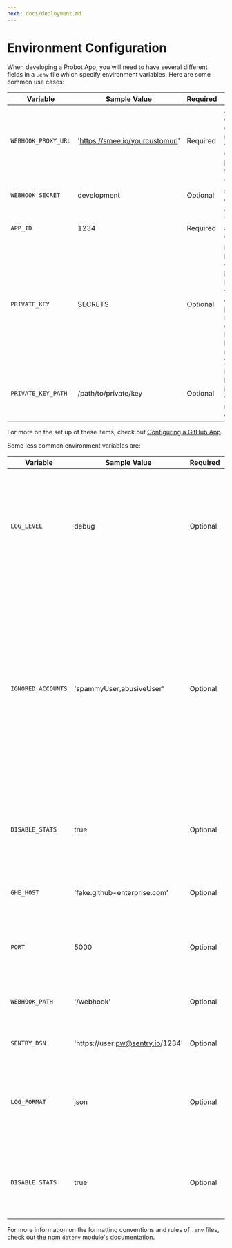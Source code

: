 ```yaml
---
next: docs/deployment.md
---
```


# Environment Configuration

When developing a Probot App, you will need to have several different fields in a `.env` file which specify environment variables. Here are some common use cases:

Variable | Sample Value | Required | Description
---|---|---|---
`WEBHOOK_PROXY_URL` | 'https://smee.io/yourcustomurl'| Required | Allows your local development environment to receive GitHub webhook events. Go to https://smee.io/new to get started.
`WEBHOOK_SECRET` | development | Optional | The webhook secret used when creating a GitHub App
`APP_ID` | 1234 | Required | The App ID assigned to your GitHub App
`PRIVATE_KEY` | SECRETS | Optional | Private key; however, this variable is optional, if it is not present Probot will look in your project's directory for the private key, specifically a file ending in `.pem`. Having a private key somewhere _is_ necessary to run your Probot App.
`PRIVATE_KEY_PATH` | /path/to/private/key | Optional | Path to your private key, a `.pem` file. This is only necessary if your private key is not in your project directory.

For more on the set up of these items, check out [Configuring a GitHub App](https://probot.github.io/docs/development/#configuring-a-github-app).

Some less common environment variables are:

Variable | Sample Value | Required | Description
---|---|---|---
`LOG_LEVEL` | debug | Optional | The default log level is `info`, but you can also change it to `trace`, `debug`, or `warn`. This affects the verbosity of the logging Probot provides when running your app.
`IGNORED_ACCOUNTS` | 'spammyUser,abusiveUser' | Optional | Specific to the probot/stats endpoint which fuels the data about each Probot App for our website. By marking an account as ignored, that account will not be included in data collected on the website. The primary use case for this is spammy or abusive users that the GitHub API sends us but who 404.
`DISABLE_STATS` | true | Optional | Allows for Probot Apps to opt out of inclusion in the /stats endpoint which gathers data about each app.
`GHE_HOST` | 'fake.github-enterprise.com' | Optional | Allows for a Probot App to be run on a GitHub Enterprise instance.
`PORT` | 5000 | Optional | The port on which Probot will start a local server on. By default, this is 3000.
`WEBHOOK_PATH` | '/webhook' | Optional | The URL path which will recieve webhooks. By default, this is `'/'`.
`SENTRY_DSN` | 'https://user:pw@sentry.io/1234' | Optional | Logs all errors to [Sentry](https://sentry.io/) for error tracking.
`LOG_FORMAT` | json |  Optional | By default, logs are formatted for readability in development. If you intend to drain logs to a logging service, use this option.
`DISABLE_STATS` | true | Optional | Disable requests to retrieve installation statistics. Recommended for local development.



For more information on the formatting conventions and rules of `.env` files, check out [the npm `dotenv` module's documentation](https://www.npmjs.com/package/dotenv#rules).
